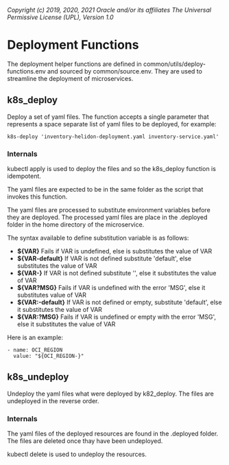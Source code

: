 _Copyright (c) 2019, 2020, 2021 Oracle and/or its affiliates The Universal Permissive License (UPL), Version 1.0_  

# Deployment Functions

The deployment helper functions are defined in common/utils/deploy-functions.env and sourced by common/source.env.  They are used to streamline the deployment of microservices.

## k8s_deploy

Deploy a set of yaml files.  The function accepts a single parameter that represents a space separate list of yaml files to be deployed, for example:

```
k8s-deploy 'inventory-helidon-deployment.yaml inventory-service.yaml'
```

### Internals

kubectl apply is used to deploy the files and so the k8s_deploy function is idempotent.

The yaml files are expected to be in the same folder as the script that invokes this function.

The yaml files are processed to substitute environment variables before they are deployed.  The processed yaml files are place in the .deployed folder in the home directory of the microservice.  

The syntax available to define substitution variable is as follows:

- **${VAR}**          Fails if VAR is undefined, else is substitutes the value of VAR
- **${VAR-default}**  If VAR is not defined substitute 'default', else substitutes the value of VAR
- **${VAR-}**         If VAR is not defined substitute '', else it substitutes the value of VAR
- **${VAR?MSG}**      Fails if VAR is undefined with the error 'MSG', else it substitutes value of VAR
- **${VAR:-default}** If VAR is not defined or empty, substitute 'default', else it substitutes the value of VAR
- **${VAR:?MSG}**     Fails if VAR is undefined or empty with the error 'MSG', else it substitutes the value of VAR

Here is an example:

```
- name: OCI_REGION
  value: "${OCI_REGION-}"
```

## k8s_undeploy

Undeploy the yaml files what were deployed by k82_deploy.  The files are undeployed in the reverse order.

### Internals

The yaml files of the deployed resources are found in the .deployed folder.  The files are deleted once thay have been undeployed.  

kubectl delete is used to undeploy the resources.
